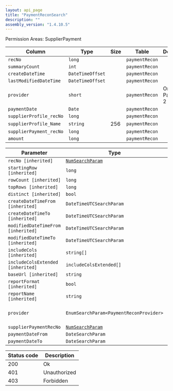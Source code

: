 ```yaml
---
layout: api_page
title: "PaymentReconSearch"
description: ""
assembly_version: "1.4.10.5"
---
```




Permission Areas: SupplierPayment

| Column | Type | Size | Table | Description |
| ------ | ---- | ---- | ----- | ----------- |
| `recNo` | `long` |  | `paymentRecon` | 
| `summaryCount` | `int` |  | `paymentRecon` | 
| `createDateTime` | `DateTimeOffset` |  | `paymentRecon` | 
| `lastModifiedDateTime` | `DateTimeOffset` |  | `paymentRecon` | 
| `provider` | `short` |  | `paymentRecon` | Onyx = 1, Paymode = 2
| `paymentDate` | `Date` |  | `paymentRecon` | 
| `supplierProfile_recNo` | `long` |  | `paymentRecon` | 
| `supplierProfile_Name` | `string` | 256 | `paymentRecon` | 
| `supplierPayment_recNo` | `long` |  | `paymentRecon` | 
| `amount` | `long` |  | `paymentRecon` | 

| Parameter | Type | Linked Column | Description |
| --------- | ---- | ------------- | ----------- |
| `recNo [inherited]` | [`NumSearchParam`](NumSearchParam) | `recNo` | 
| `startingRow [inherited]` | `long` |  | 
| `rowCount [inherited]` | `long` |  | 
| `topRows [inherited]` | `long` |  | 
| `distinct [inherited]` | `bool` |  | 
| `createDateTimeFrom [inherited]` | `DateTimeUTCSearchParam` |  | 
| `createDateTimeTo [inherited]` | `DateTimeUTCSearchParam` |  | 
| `modifiedDateTimeFrom [inherited]` | `DateTimeUTCSearchParam` |  | 
| `modifiedDateTimeTo [inherited]` | `DateTimeUTCSearchParam` |  | 
| `includeCols [inherited]` | `string[]` |  | 
| `includeColsExtended [inherited]` | `includeColsExtended[]` |  | 
| `baseUrl [inherited]` | `string` |  | 
| `reportFormat [inherited]` | `bool` |  | 
| `reportName [inherited]` | `string` |  | 
| `provider` | `EnumSearchParam<PaymentReconProvider>` | `provider` | Onyx = 1, Paymode = 2
| `supplierPaymentRecNo` | [`NumSearchParam`](NumSearchParam) | `supplierPayment_recNo` | 
| `paymentDateFrom` | `DateSearchParam` | `paymentDate` | 
| `paymentDateTo` | `DateSearchParam` | `paymentDate` | 

| Status code | Description |
| ----------- | ----------- |
| 200 | Ok |
| 401 | Unauthorized |
| 403 | Forbidden |



